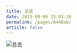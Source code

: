 ```yaml
---
title: 总览
date: 2023-09-06 15:03:26
permalink: /pages/8448ab/
article: false
---
```

<img src="/img/map/dotnet.png" alt="总览"></img>